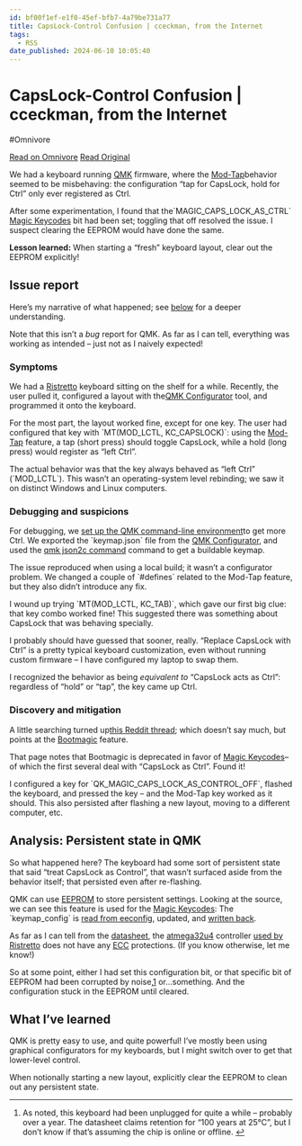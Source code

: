 ```yaml
---
id: bf00f1ef-e1f0-45ef-bfb7-4a79be731a77
title: CapsLock-Control Confusion | cceckman, from the Internet
tags:
  - RSS
date_published: 2024-06-10 10:05:40
---
```


# CapsLock-Control Confusion | cceckman, from the Internet
#Omnivore

[Read on Omnivore](https://omnivore.app/me/caps-lock-control-confusion-cceckman-from-the-internet-190030c7c17)
[Read Original](https://cceckman.com/writing/qmk-capslock/)



We had a keyboard running [QMK](https:&#x2F;&#x2F;qmk.fm&#x2F;) firmware, where the [Mod-Tap](https:&#x2F;&#x2F;docs.qmk.fm&#x2F;mod%5Ftap)behavior seemed to be misbehaving: the configuration “tap for CapsLock, hold for Ctrl” only ever registered as Ctrl.

After some experimentation, I found that the&#x60;MAGIC_CAPS_LOCK_AS_CTRL&#x60; [Magic Keycodes](https:&#x2F;&#x2F;docs.qmk.fm&#x2F;keycodes%5Fmagic) bit had been set; toggling that off resolved the issue. I suspect clearing the EEPROM would have done the same.

**Lesson learned:** When starting a “fresh” keyboard layout, clear out the EEPROM explicitly!

## Issue report

Here’s my narrative of what happened; see [below](#analysis) for a deeper understanding.

Note that this isn’t a _bug_ report for QMK. As far as I can tell, everything was working as intended – just not as I naively expected!

### Symptoms

We had a [Ristretto](https:&#x2F;&#x2F;github.com&#x2F;blewis308&#x2F;Ristretto) keyboard sitting on the shelf for a while. Recently, the user pulled it, configured a layout with the[QMK Configurator](https:&#x2F;&#x2F;config.qmk.fm&#x2F;) tool, and programmed it onto the keyboard.

For the most part, the layout worked fine, except for one key. The user had configured that key with &#x60;MT(MOD_LCTL, KC_CAPSLOCK)&#x60;: using the [Mod-Tap](https:&#x2F;&#x2F;docs.qmk.fm&#x2F;mod%5Ftap) feature, a tap (short press) should toggle CapsLock, while a hold (long press) would register as “left Ctrl”.

The actual behavior was that the key always behaved as “left Ctrl” (&#x60;MOD_LCTL&#x60;). This wasn’t an operating-system level rebinding; we saw it on distinct Windows and Linux computers.

### Debugging and suspicions

For debugging, we [set up the QMK command-line environment](https:&#x2F;&#x2F;docs.qmk.fm&#x2F;newbs%5Fgetting%5Fstarted)to get more Ctrl. We exported the &#x60;keymap.json&#x60; file from the [QMK Configurator](https:&#x2F;&#x2F;config.qmk.fm&#x2F;), and used the [qmk json2c command](https:&#x2F;&#x2F;docs.qmk.fm&#x2F;cli%5Fcommands#qmk-json2c) command to get a buildable keymap.

The issue reproduced when using a local build; it wasn’t a configurator problem. We changed a couple of &#x60;#defines&#x60; related to the Mod-Tap feature, but they also didn’t introduce any fix.

I wound up trying &#x60;MT(MOD_LCTL, KC_TAB)&#x60;, which gave our first big clue: that key combo worked fine! This suggested there was something about CapsLock that was behaving specially.

I probably should have guessed that sooner, really. “Replace CapsLock with Ctrl” is a pretty typical keyboard customization, even without running custom firmware – I have configured my laptop to swap them.

I recognized the behavior as being _equivalent to_ “CapsLock acts as Ctrl”: regardless of “hold” or “tap”, the key came up Ctrl.

### Discovery and mitigation

A little searching turned up[this Reddit thread](https:&#x2F;&#x2F;www.reddit.com&#x2F;r&#x2F;olkb&#x2F;comments&#x2F;7wtxxa&#x2F;qmk%5Fkc%5Flctl%5Fkc%5Fcaps%5Ffunctionality%5Fswapped&#x2F;); which doesn’t say much, but points at the [Bootmagic](https:&#x2F;&#x2F;docs.qmk.fm&#x2F;features&#x2F;bootmagic) feature.

That page notes that Bootmagic is deprecated in favor of [Magic Keycodes](https:&#x2F;&#x2F;docs.qmk.fm&#x2F;keycodes%5Fmagic)– of which the first several deal with “CapsLock as Ctrl”. Found it!

I configured a key for &#x60;QK_MAGIC_CAPS_LOCK_AS_CONTROL_OFF&#x60;, flashed the keyboard, and pressed the key – and the Mod-Tap key worked as it should. This also persisted after flashing a new layout, moving to a different computer, etc.

## Analysis: Persistent state in QMK

So what happened here? The keyboard had some sort of persistent state that said “treat CapsLock as Control”, that wasn’t surfaced aside from the behavior itself; that persisted even after re-flashing.

QMK can use [EEPROM](https:&#x2F;&#x2F;docs.qmk.fm&#x2F;feature%5Feeprom) to store persistent settings. Looking at the source, we can see this feature is used for the [Magic Keycodes](https:&#x2F;&#x2F;docs.qmk.fm&#x2F;keycodes%5Fmagic): The &#x60;keymap_config&#x60; is [read from eeconfig](https:&#x2F;&#x2F;github.com&#x2F;qmk&#x2F;qmk%5Ffirmware&#x2F;blob&#x2F;8b5cdfabf5d05958a607efa174e64377d36e4b64&#x2F;quantum&#x2F;process%5Fkeycode&#x2F;process%5Fmagic.c#L50), updated, and [written back](https:&#x2F;&#x2F;github.com&#x2F;qmk&#x2F;qmk%5Ffirmware&#x2F;blob&#x2F;8b5cdfabf5d05958a607efa174e64377d36e4b64&#x2F;quantum&#x2F;process%5Fkeycode&#x2F;process%5Fmagic.c#L190).

As far as I can tell from the [datasheet](https:&#x2F;&#x2F;cceckman.com&#x2F;writing&#x2F;qmk-capslock&#x2F;atmega32u4.pdf), the [atmega32u4](https:&#x2F;&#x2F;www.microchip.com&#x2F;en-us&#x2F;product&#x2F;atmega32u4) controller [used by Ristretto](https:&#x2F;&#x2F;github.com&#x2F;blewis308&#x2F;Ristretto&#x2F;blob&#x2F;ace47eeedc10528ed6059dd57979c17c04300c63&#x2F;firmware&#x2F;QMK&#x2F;rules.mk#L2C7-L2C17) does not have any [ECC](https:&#x2F;&#x2F;en.wikipedia.org&#x2F;wiki&#x2F;Error%5Fcorrection%5Fcode) protections. (If you know otherwise, let me know!)

So at some point, either I had set this configuration bit, or that specific bit of EEPROM had been corrupted by noise,[1](#fn:1) or…something. And the configuration stuck in the EEPROM until cleared.

## What I’ve learned

QMK is pretty easy to use, and quite powerful! I’ve mostly been using graphical configurators for my keyboards, but I might switch over to get that lower-level control.

When notionally starting a new layout, explicitly clear the EEPROM to clean out any persistent state.

---

1. As noted, this keyboard had been unplugged for quite a while – probably over a year. The datasheet claims retention for “100 years at 25°C”, but I don’t know if that’s assuming the chip is online or offline. [↩︎](#fnref:1)